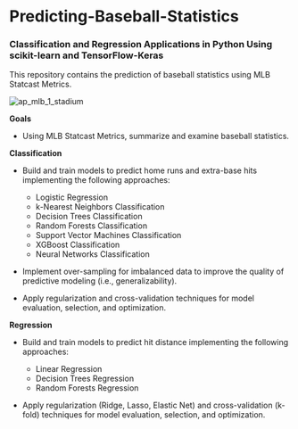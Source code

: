 # Predicting-Baseball-Statistics
### Classification and Regression Applications in Python Using scikit-learn and TensorFlow-Keras

This repository contains the prediction of baseball statistics using MLB Statcast Metrics.

![ap_mlb_1_stadium](https://user-images.githubusercontent.com/41403941/56247467-aea64980-6059-11e9-9308-f35c5d5ea3d9.jpg)

**Goals**

- Using MLB Statcast Metrics, summarize and examine baseball statistics.

**Classification**
- Build and train models to predict home runs and extra-base hits implementing the following approaches:
    - Logistic Regression
    - k-Nearest Neighbors Classification
    - Decision Trees Classification
    - Random Forests Classification
    - Support Vector Machines Classification
    - XGBoost Classification
    - Neural Networks Classification
    
- Implement over-sampling for imbalanced data to improve the quality of predictive modeling (i.e., generalizability).
- Apply regularization and cross-validation techniques for model evaluation, selection, and optimization.

**Regression**
- Build and train models to predict hit distance implementing the following approaches:
    - Linear Regression
    - Decision Trees Regression
    - Random Forests Regression

- Apply regularization (Ridge, Lasso, Elastic Net) and cross-validation (k-fold) techniques for model evaluation, selection, and optimization.
